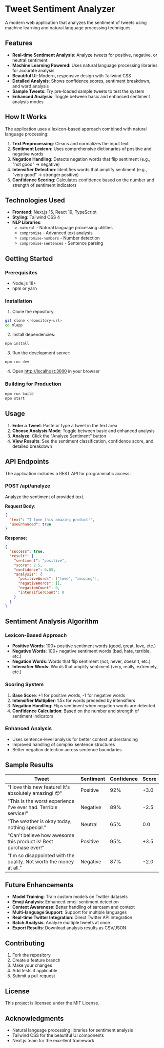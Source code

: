 # Tweet Sentiment Analyzer

A modern web application that analyzes the sentiment of tweets using machine learning and natural language processing techniques.

## Features

- **Real-time Sentiment Analysis**: Analyze tweets for positive, negative, or neutral sentiment
- **Machine Learning Powered**: Uses natural language processing libraries for accurate analysis
- **Beautiful UI**: Modern, responsive design with Tailwind CSS
- **Detailed Analysis**: Shows confidence scores, sentiment breakdown, and word analysis
- **Sample Tweets**: Try pre-loaded sample tweets to test the system
- **Enhanced Analysis**: Toggle between basic and enhanced sentiment analysis modes

## How It Works

The application uses a lexicon-based approach combined with natural language processing:

1. **Text Preprocessing**: Cleans and normalizes the input text
2. **Sentiment Lexicon**: Uses comprehensive dictionaries of positive and negative words
3. **Negation Handling**: Detects negation words that flip sentiment (e.g., "not good" → negative)
4. **Intensifier Detection**: Identifies words that amplify sentiment (e.g., "very good" → stronger positive)
5. **Confidence Scoring**: Calculates confidence based on the number and strength of sentiment indicators

## Technologies Used

- **Frontend**: Next.js 15, React 19, TypeScript
- **Styling**: Tailwind CSS 4
- **NLP Libraries**: 
  - `natural` - Natural language processing utilities
  - `compromise` - Advanced text analysis
  - `compromise-numbers` - Number detection
  - `compromise-sentences` - Sentence parsing

## Getting Started

### Prerequisites

- Node.js 18+ 
- npm or yarn

### Installation

1. Clone the repository:
```bash
git clone <repository-url>
cd mlapp
```

2. Install dependencies:
```bash
npm install
```

3. Run the development server:
```bash
npm run dev
```

4. Open [http://localhost:3000](http://localhost:3000) in your browser

### Building for Production

```bash
npm run build
npm start
```

## Usage

1. **Enter a Tweet**: Paste or type a tweet in the text area
2. **Choose Analysis Mode**: Toggle between basic and enhanced analysis
3. **Analyze**: Click the "Analyze Sentiment" button
4. **View Results**: See the sentiment classification, confidence score, and detailed breakdown

## API Endpoints

The application includes a REST API for programmatic access:

### POST /api/analyze
Analyze the sentiment of provided text.

**Request Body:**
```json
{
  "text": "I love this amazing product!",
  "useEnhanced": true
}
```

**Response:**
```json
{
  "success": true,
  "result": {
    "sentiment": "positive",
    "score": 2.5,
    "confidence": 0.85,
    "analysis": {
      "positiveWords": ["love", "amazing"],
      "negativeWords": [],
      "negationCount": 0,
      "intensifierCount": 0
    }
  }
}
```

## Sentiment Analysis Algorithm

### Lexicon-Based Approach
- **Positive Words**: 100+ positive sentiment words (good, great, love, etc.)
- **Negative Words**: 100+ negative sentiment words (bad, hate, terrible, etc.)
- **Negation Words**: Words that flip sentiment (not, never, doesn't, etc.)
- **Intensifier Words**: Words that amplify sentiment (very, really, extremely, etc.)

### Scoring System
1. **Base Score**: +1 for positive words, -1 for negative words
2. **Intensifier Multiplier**: 1.5x for words preceded by intensifiers
3. **Negation Handling**: Flips sentiment when negation words are detected
4. **Confidence Calculation**: Based on the number and strength of sentiment indicators

### Enhanced Analysis
- Uses sentence-level analysis for better context understanding
- Improved handling of complex sentence structures
- Better negation detection across sentence boundaries

## Sample Results

| Tweet | Sentiment | Confidence | Score |
|-------|-----------|------------|-------|
| "I love this new feature! It's absolutely amazing! 😍" | Positive | 92% | +3.0 |
| "This is the worst experience I've ever had. Terrible service!" | Negative | 89% | -2.5 |
| "The weather is okay today, nothing special." | Neutral | 65% | 0.0 |
| "Can't believe how awesome this product is! Best purchase ever!" | Positive | 95% | +3.5 |
| "I'm so disappointed with the quality. Not worth the money at all." | Negative | 87% | -2.0 |

## Future Enhancements

- **Model Training**: Train custom models on Twitter datasets
- **Emoji Analysis**: Enhanced emoji sentiment detection
- **Context Awareness**: Better handling of sarcasm and context
- **Multi-language Support**: Support for multiple languages
- **Real-time Twitter Integration**: Direct Twitter API integration
- **Batch Analysis**: Analyze multiple tweets at once
- **Export Results**: Download analysis results as CSV/JSON

## Contributing

1. Fork the repository
2. Create a feature branch
3. Make your changes
4. Add tests if applicable
5. Submit a pull request

## License

This project is licensed under the MIT License.

## Acknowledgments

- Natural language processing libraries for sentiment analysis
- Tailwind CSS for the beautiful UI components
- Next.js team for the excellent framework
